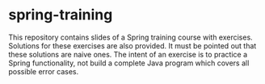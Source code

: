 # spring-training
This repository contains slides of a Spring training course with exercises.
Solutions for these exercises are also provided.
It must be pointed out that these solutions are naive ones. The intent of an exercise is to practice a Spring functionality, not build a complete Java program which covers all possible error cases.
